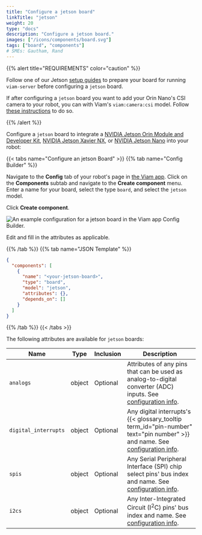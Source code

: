 ```yaml
---
title: "Configure a jetson board"
linkTitle: "jetson"
weight: 20
type: "docs"
description: "Configure a jetson board."
images: ["/icons/components/board.svg"]
tags: ["board", "components"]
# SMEs: Gautham, Rand
---
```


{{% alert title="REQUIREMENTS" color="caution" %}}

Follow one of our Jetson [setup guides](/installation/) to prepare your board for running `viam-server` before configuring a `jetson` board.

If after configuring a `jetson` board you want to add your Orin Nano's CSI camera to your robot, you can with Viam's `viam:camera:csi` model.
Follow [these instructions](/extend/modular-resources/examples/csi/) to do so.

{{% /alert %}}

Configure a `jetson` board to integrate a [NVIDIA Jetson Orin Module and Developer Kit](https://www.nvidia.com/en-us/autonomous-machines/embedded-systems/jetson-orin/), [NVIDIA Jetson Xavier NX](https://www.nvidia.com/en-us/autonomous-machines/embedded-systems/jetson-agx-xavier/), or [NVIDIA Jetson Nano](https://www.nvidia.com/en-us/autonomous-machines/embedded-systems/jetson-nano/) into your robot:

{{< tabs name="Configure an jetson Board" >}}
{{% tab name="Config Builder" %}}

Navigate to the **Config** tab of your robot's page in [the Viam app](https://app.viam.com).
Click on the **Components** subtab and navigate to the **Create component** menu.
Enter a name for your board, select the type `board`, and select the `jetson` model.

Click **Create component**.

![An example configuration for a jetson board in the Viam app Config Builder.](/components/board/jetson-ui-config.png)

Edit and fill in the attributes as applicable.

{{% /tab %}}
{{% tab name="JSON Template" %}}

```json {class="line-numbers linkable-line-numbers"}
{
  "components": [
    {
      "name": "<your-jetson-board>",
      "type": "board",
      "model": "jetson",
      "attributes": {},
      "depends_on": []
    }
  ]
}
```

{{% /tab %}}
{{< /tabs >}}

The following attributes are available for `jetson` boards:

| Name | Type | Inclusion | Description |
| ---- | ---- | --------- | ----------- |
| `analogs` | object | Optional | Attributes of any pins that can be used as analog-to-digital converter (ADC) inputs. See [configuration info](/components/board/#analogs). |
| `digital_interrupts` | object | Optional | Any digital interrupts's {{< glossary_tooltip term_id="pin-number" text="pin number" >}} and name. See [configuration info](/components/board/#digital_interrupts). |
| `spis` | object | Optional | Any Serial Peripheral Interface (SPI) chip select pins' bus index and name. See [configuration info](/components/board/#spis). |
| `i2cs` | object | Optional | Any Inter-Integrated Circuit (I<sup>2</sup>C) pins' bus index and name. See [configuration info](/components/board/#i2cs). |
